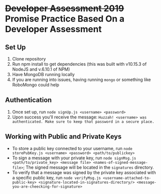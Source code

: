 <h1><del>Developer Assessment 2019</del> Promise Practice Based On a Developer Assessment</h1>

## Set Up
1. Clone repository
2. Run npm install to get dependencies (this was built with v10.15.3 of NodeJS and v.6.10.1 of NPM)
3. Have MongoDB running locally
4. If you are running into issues, having running `mongo` or something like RoboMongo could help

## Authentication
1. Once set up, run `node signUp.js <username> <password>`
2. Upon success you'll receive the message: `Huzzah! <username> was authenticated. Make sure to keep that password in a secure place.`

## Working with Public and Private Keys

* To store a public key connected to your username, run `node storePubKey.js <username> <password> <path/to/publickey>`
* To sign a message with your private key, run `node signMsg.js <path/to/private_key> <message file> <names-of-signed-message-file>`; The signed message will be located in the `signatures` directory.
* To verify that a message was signed by the private key associated with a specific public key, run `node verifyMsg.js <username-attached-to-public-key> <signature-located-in-signatures-directory/> <message-you-are-cheecking-for-signature>`



